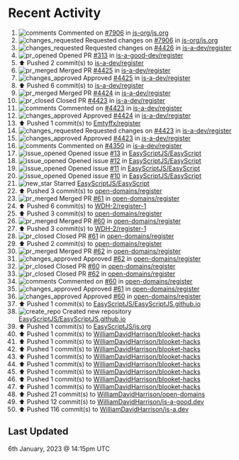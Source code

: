 # Recent Activity

<!--RECENT_ACTIVITY:start-->
1. ![comments](https://cdn.jsdelivr.net/gh/Readme-Workflows/Readme-Icons@main/icons/octicons/Comment.svg) Commented on [#7906](https://github.com/js-org/js.org/pull/7906#discussion_r1063410052) in [js-org/js.org](https://github.com/js-org/js.org)<br>
2. ![changes_requested](https://cdn.jsdelivr.net/gh/Readme-Workflows/Readme-Icons@main/icons/octicons/RequestedChanges.svg) Requested changes on [#7906](https://github.com/js-org/js.org/pull/7906#pullrequestreview-1238798303) in [js-org/js.org](https://github.com/js-org/js.org)<br>
3. ![changes_requested](https://cdn.jsdelivr.net/gh/Readme-Workflows/Readme-Icons@main/icons/octicons/RequestedChanges.svg) Requested changes on [#4426](https://github.com/is-a-dev/register/pull/4426#pullrequestreview-1238791804) in [is-a-dev/register](https://github.com/is-a-dev/register)<br>
4. ![pr_opened](https://cdn.jsdelivr.net/gh/Readme-Workflows/Readme-Icons@main/icons/octicons/PullRequestOpened.svg) Opened PR [#313](https://github.com/is-a-good-dev/register/pull/313) in [is-a-good-dev/register](https://github.com/is-a-good-dev/register)<br>
5. ⬆️ Pushed 2 commit(s) to [is-a-dev/register](https://github.com/is-a-dev/register)<br>
6. ![pr_merged](https://cdn.jsdelivr.net/gh/Readme-Workflows/Readme-Icons@main/icons/octicons/PullRequestMerged.svg) Merged PR [#4425](https://github.com/is-a-dev/register/pull/4425) in [is-a-dev/register](https://github.com/is-a-dev/register)<br>
7. ![changes_approved](https://cdn.jsdelivr.net/gh/Readme-Workflows/Readme-Icons@main/icons/octicons/ApprovedChanges.svg) Approved [#4425](https://github.com/is-a-dev/register/pull/4425#pullrequestreview-1238766864) in [is-a-dev/register](https://github.com/is-a-dev/register)<br>
8. ⬆️ Pushed 6 commit(s) to [is-a-dev/register](https://github.com/is-a-dev/register)<br>
9. ![pr_merged](https://cdn.jsdelivr.net/gh/Readme-Workflows/Readme-Icons@main/icons/octicons/PullRequestMerged.svg) Merged PR [#4424](https://github.com/is-a-dev/register/pull/4424) in [is-a-dev/register](https://github.com/is-a-dev/register)<br>
10. ![pr_closed](https://cdn.jsdelivr.net/gh/Readme-Workflows/Readme-Icons@main/icons/octicons/PullRequestClosed.svg) Closed PR [#4423](https://github.com/is-a-dev/register/pull/4423) in [is-a-dev/register](https://github.com/is-a-dev/register)<br>
11. ![comments](https://cdn.jsdelivr.net/gh/Readme-Workflows/Readme-Icons@main/icons/octicons/Comment.svg) Commented on [#4423](https://github.com/is-a-dev/register/pull/4423#issuecomment-1373547456) in [is-a-dev/register](https://github.com/is-a-dev/register)<br>
12. ![changes_approved](https://cdn.jsdelivr.net/gh/Readme-Workflows/Readme-Icons@main/icons/octicons/ApprovedChanges.svg) Approved [#4424](https://github.com/is-a-dev/register/pull/4424#pullrequestreview-1238759838) in [is-a-dev/register](https://github.com/is-a-dev/register)<br>
13. ⬆️ Pushed 1 commit(s) to [Emtyffx/register](https://github.com/Emtyffx/register)<br>
14. ![changes_requested](https://cdn.jsdelivr.net/gh/Readme-Workflows/Readme-Icons@main/icons/octicons/RequestedChanges.svg) Requested changes on [#4423](https://github.com/is-a-dev/register/pull/4423#pullrequestreview-1238759189) in [is-a-dev/register](https://github.com/is-a-dev/register)<br>
15. ![changes_approved](https://cdn.jsdelivr.net/gh/Readme-Workflows/Readme-Icons@main/icons/octicons/ApprovedChanges.svg) Approved [#4423](https://github.com/is-a-dev/register/pull/4423#pullrequestreview-1238759019) in [is-a-dev/register](https://github.com/is-a-dev/register)<br>
16. ![comments](https://cdn.jsdelivr.net/gh/Readme-Workflows/Readme-Icons@main/icons/octicons/Comment.svg) Commented on [#4350](https://github.com/is-a-dev/register/pull/4350#discussion_r1063383969) in [is-a-dev/register](https://github.com/is-a-dev/register)<br>
17. ![issue_opened](https://cdn.jsdelivr.net/gh/Readme-Workflows/Readme-Icons@main/icons/octicons/IssueOpened.svg) Opened issue [#13](https://github.com/EasyScriptJS/EasyScript/issues/13) in [EasyScriptJS/EasyScript](https://github.com/EasyScriptJS/EasyScript)<br>
18. ![issue_opened](https://cdn.jsdelivr.net/gh/Readme-Workflows/Readme-Icons@main/icons/octicons/IssueOpened.svg) Opened issue [#12](https://github.com/EasyScriptJS/EasyScript/issues/12) in [EasyScriptJS/EasyScript](https://github.com/EasyScriptJS/EasyScript)<br>
19. ![issue_opened](https://cdn.jsdelivr.net/gh/Readme-Workflows/Readme-Icons@main/icons/octicons/IssueOpened.svg) Opened issue [#11](https://github.com/EasyScriptJS/EasyScript/issues/11) in [EasyScriptJS/EasyScript](https://github.com/EasyScriptJS/EasyScript)<br>
20. ![issue_opened](https://cdn.jsdelivr.net/gh/Readme-Workflows/Readme-Icons@main/icons/octicons/IssueOpened.svg) Opened issue [#10](https://github.com/EasyScriptJS/EasyScript/issues/10) in [EasyScriptJS/EasyScript](https://github.com/EasyScriptJS/EasyScript)<br>
21. ![new_star](https://cdn.jsdelivr.net/gh/Readme-Workflows/Readme-Icons@main/icons/octicons/StarredRepositoryYellow.svg) Starred [EasyScriptJS/EasyScript](https://github.com/EasyScriptJS/EasyScript)<br>
22. ⬆️ Pushed 3 commit(s) to [open-domains/register](https://github.com/open-domains/register)<br>
23. ![pr_merged](https://cdn.jsdelivr.net/gh/Readme-Workflows/Readme-Icons@main/icons/octicons/PullRequestMerged.svg) Merged PR [#61](https://github.com/open-domains/register/pull/61) in [open-domains/register](https://github.com/open-domains/register)<br>
24. ⬆️ Pushed 6 commit(s) to [WDH-2/register-1](https://github.com/WDH-2/register-1)<br>
25. ⬆️ Pushed 3 commit(s) to [open-domains/register](https://github.com/open-domains/register)<br>
26. ![pr_merged](https://cdn.jsdelivr.net/gh/Readme-Workflows/Readme-Icons@main/icons/octicons/PullRequestMerged.svg) Merged PR [#60](https://github.com/open-domains/register/pull/60) in [open-domains/register](https://github.com/open-domains/register)<br>
27. ⬆️ Pushed 3 commit(s) to [WDH-2/register-1](https://github.com/WDH-2/register-1)<br>
28. ![pr_closed](https://cdn.jsdelivr.net/gh/Readme-Workflows/Readme-Icons@main/icons/octicons/PullRequestClosed.svg) Closed PR [#61](https://github.com/open-domains/register/pull/61) in [open-domains/register](https://github.com/open-domains/register)<br>
29. ⬆️ Pushed 2 commit(s) to [open-domains/register](https://github.com/open-domains/register)<br>
30. ![pr_merged](https://cdn.jsdelivr.net/gh/Readme-Workflows/Readme-Icons@main/icons/octicons/PullRequestMerged.svg) Merged PR [#62](https://github.com/open-domains/register/pull/62) in [open-domains/register](https://github.com/open-domains/register)<br>
31. ![changes_approved](https://cdn.jsdelivr.net/gh/Readme-Workflows/Readme-Icons@main/icons/octicons/ApprovedChanges.svg) Approved [#62](https://github.com/open-domains/register/pull/62#pullrequestreview-1238608116) in [open-domains/register](https://github.com/open-domains/register)<br>
32. ![pr_closed](https://cdn.jsdelivr.net/gh/Readme-Workflows/Readme-Icons@main/icons/octicons/PullRequestClosed.svg) Closed PR [#60](https://github.com/open-domains/register/pull/60) in [open-domains/register](https://github.com/open-domains/register)<br>
33. ![pr_closed](https://cdn.jsdelivr.net/gh/Readme-Workflows/Readme-Icons@main/icons/octicons/PullRequestClosed.svg) Closed PR [#62](https://github.com/open-domains/register/pull/62) in [open-domains/register](https://github.com/open-domains/register)<br>
34. ![comments](https://cdn.jsdelivr.net/gh/Readme-Workflows/Readme-Icons@main/icons/octicons/Comment.svg) Commented on [#60](https://github.com/open-domains/register/pull/60#issuecomment-1373413981) in [open-domains/register](https://github.com/open-domains/register)<br>
35. ![changes_approved](https://cdn.jsdelivr.net/gh/Readme-Workflows/Readme-Icons@main/icons/octicons/ApprovedChanges.svg) Approved [#61](https://github.com/open-domains/register/pull/61#pullrequestreview-1238606152) in [open-domains/register](https://github.com/open-domains/register)<br>
36. ![changes_approved](https://cdn.jsdelivr.net/gh/Readme-Workflows/Readme-Icons@main/icons/octicons/ApprovedChanges.svg) Approved [#60](https://github.com/open-domains/register/pull/60#pullrequestreview-1238605702) in [open-domains/register](https://github.com/open-domains/register)<br>
37. ⬆️ Pushed 1 commit(s) to [EasyScriptJS/EasyScriptJS.github.io](https://github.com/EasyScriptJS/EasyScriptJS.github.io)<br>
38. ![create_repo](https://cdn.jsdelivr.net/gh/Readme-Workflows/Readme-Icons@main/icons/octicons/Repository.svg) Created new repository [EasyScriptJS/EasyScriptJS.github.io](https://github.com/EasyScriptJS/EasyScriptJS.github.io)<br>
39. ⬆️ Pushed 1 commit(s) to [EasyScriptJS/js.org](https://github.com/EasyScriptJS/js.org)<br>
40. ⬆️ Pushed 1 commit(s) to [WilliamDavidHarrison/blooket-hacks](https://github.com/WilliamDavidHarrison/blooket-hacks)<br>
41. ⬆️ Pushed 1 commit(s) to [WilliamDavidHarrison/blooket-hacks](https://github.com/WilliamDavidHarrison/blooket-hacks)<br>
42. ⬆️ Pushed 1 commit(s) to [WilliamDavidHarrison/blooket-hacks](https://github.com/WilliamDavidHarrison/blooket-hacks)<br>
43. ⬆️ Pushed 1 commit(s) to [WilliamDavidHarrison/blooket-hacks](https://github.com/WilliamDavidHarrison/blooket-hacks)<br>
44. ⬆️ Pushed 1 commit(s) to [WilliamDavidHarrison/blooket-hacks](https://github.com/WilliamDavidHarrison/blooket-hacks)<br>
45. ⬆️ Pushed 1 commit(s) to [WilliamDavidHarrison/blooket-hacks](https://github.com/WilliamDavidHarrison/blooket-hacks)<br>
46. ⬆️ Pushed 1 commit(s) to [WilliamDavidHarrison/blooket-hacks](https://github.com/WilliamDavidHarrison/blooket-hacks)<br>
47. ⬆️ Pushed 1 commit(s) to [WilliamDavidHarrison/blooket-hacks](https://github.com/WilliamDavidHarrison/blooket-hacks)<br>
48. ⬆️ Pushed 21 commit(s) to [WilliamDavidHarrison/open-domains](https://github.com/WilliamDavidHarrison/open-domains)<br>
49. ⬆️ Pushed 12 commit(s) to [WilliamDavidHarrison/is-a-good.dev](https://github.com/WilliamDavidHarrison/is-a-good.dev)<br>
50. ⬆️ Pushed 116 commit(s) to [WilliamDavidHarrison/is-a.dev](https://github.com/WilliamDavidHarrison/is-a.dev)<br>
<!--RECENT_ACTIVITY:end-->

## Last Updated
<!--RECENT_ACTIVITY:last_update-->
6th January, 2023 @ 14:15pm UTC
<!--RECENT_ACTIVITY:last_update_end-->
